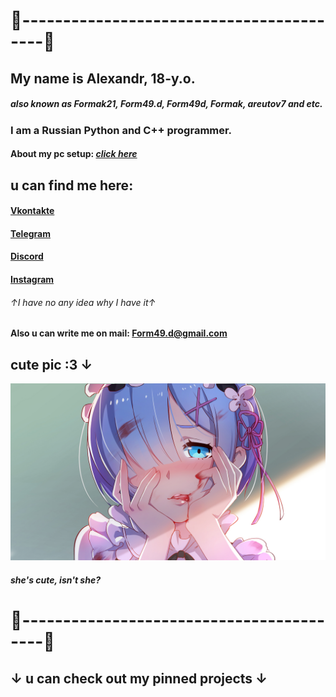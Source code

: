 # 📌-----------------------------------------📌
## My name is Alexandr, 18-y.o.
##### also known as Formak21, Form49.d, Form49d, Formak, areutov7 and etc.

### I am a Russian **Python** and **C++** programmer.
#### **About my pc setup: [*click here*](pc_readme.md)**

## u can find me here:
#### [Vkontakte](vk.com/formak21)
#### [Telegram](t.me/formak21)
#### [Discord](discordapp.com/users/458674488683528195)
#### [Instagram](www.instagram.com/areutov7) 
###### ↑I have no any idea why I have it↑
#### Also u can write me on mail: Form49.d@gmail.com
## cute pic :3 ↓
[![](/img/rem_image_1.png)](https://www.pixiv.net/en/artworks/57442373)
###### **she's cute, isn't she?**
# 📌-----------------------------------------📌
## ↓ u can check out my pinned projects ↓